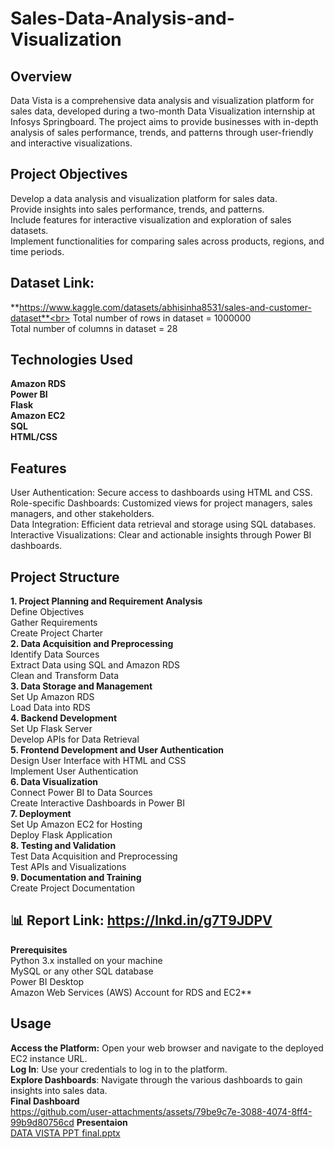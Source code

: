 # Sales-Data-Analysis-and-Visualization
 ## **Overview**
Data Vista is a comprehensive data analysis and visualization platform for sales data, developed during a two-month Data Visualization internship at Infosys Springboard. The project aims to provide businesses with in-depth analysis of sales performance, trends, and patterns through user-friendly and interactive visualizations.<br>
 ## **Project Objectives**<br>
Develop a data analysis and visualization platform for sales data.<br>
Provide insights into sales performance, trends, and patterns.<br>
Include features for interactive visualization and exploration of sales datasets.<br>
Implement functionalities for comparing sales across products, regions, and time periods.<br>
## **Dataset Link:**<br>
**https://www.kaggle.com/datasets/abhisinha8531/sales-and-customer-dataset**<br>
Total number of rows in dataset = 1000000<br>
Total number of columns in dataset = 28<br>
 ## **Technologies Used**
**Amazon RDS<br>
Power BI<br>
Flask<br>
Amazon EC2<br>
SQL<br>
HTML/CSS**<br>
 ## **Features**<br>
User Authentication: Secure access to dashboards using HTML and CSS.<br>
Role-specific Dashboards: Customized views for project managers, sales managers, and other stakeholders.<br>
Data Integration: Efficient data retrieval and storage using SQL databases.<br>
Interactive Visualizations: Clear and actionable insights through Power BI dashboards.<br>
 ## **Project Structure**<br>
  **1. Project Planning and Requirement Analysis<br>**
Define Objectives<br>
Gather Requirements<br>
Create Project Charter<br>
**2. Data Acquisition and Preprocessing<br>**
Identify Data Sources<br>
Extract Data using SQL and Amazon RDS<br>
Clean and Transform Data<br>
 **3. Data Storage and Management<br>**
Set Up Amazon RDS<br>
Load Data into RDS<br>
 **4. Backend Development<br>**
Set Up Flask Server<br>
Develop APIs for Data Retrieval<br>
**5. Frontend Development and User Authentication<br>**
Design User Interface with HTML and CSS<br>
Implement User Authentication<br>
**6. Data Visualization<br>**
Connect Power BI to Data Sources<br>
Create Interactive Dashboards in Power BI<br>
**7. Deployment<br>**
Set Up Amazon EC2 for Hosting<br>
Deploy Flask Application<br>
 **8. Testing and Validation<br>**
Test Data Acquisition and Preprocessing<br>
Test APIs and Visualizations<br>
**9. Documentation and Training<br>**
Create Project Documentation<br>
## 📊 Report Link: https://lnkd.in/g7T9JDPV
**Prerequisites<br>**
Python 3.x installed on your machine<br>
MySQL or any other SQL database<br>
Power BI Desktop<br>
Amazon Web Services (AWS) Account for RDS and EC2**<br>
## **Usage**<br>
**Access the Platform:** Open your web browser and navigate to the deployed EC2 instance URL.<br>
**Log In**: Use your credentials to log in to the platform.<br>
**Explore Dashboards**: Navigate through the various dashboards to gain insights into sales data.<br>
**Final Dashboard**<br>
https://github.com/user-attachments/assets/79be9c7e-3088-4074-8ff4-99b9d80756cd
**Presentaion**<br>
[DATA VISTA PPT final.pptx](https://github.com/user-attachments/files/16314744/DATA.VISTA.PPT.final.pptx)




